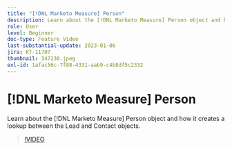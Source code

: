 ```yaml
---
title: "[!DNL Marketo Measure] Person"
description: Learn about the [!DNL Marketo Measure] Person object and how it creates a lookup between the Lead and Contact objects.
role: User
level: Beginner
doc-type: Feature Video
last-substantial-update: 2023-01-06
jira: KT-11707
thumbnail: 347230.jpeg
exl-id: 1afac56c-7f88-4331-aab9-c4b8df5c2332
---
```

# [!DNL Marketo Measure] Person

Learn about the [!DNL Marketo Measure] Person object and how it creates a lookup between the Lead and Contact objects.

>[!VIDEO](https://video.tv.adobe.com/v/347230/?quality=12&learn=on)
